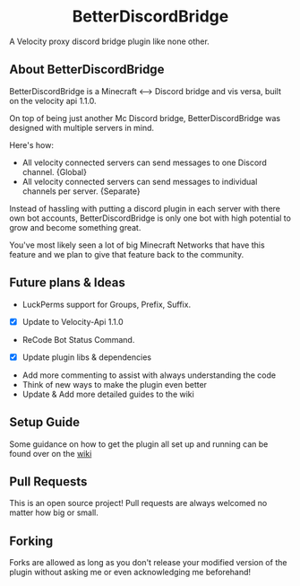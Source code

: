 <h1 align="center">BetterDiscordBridge</h1>

A Velocity proxy discord bridge plugin like none other.

## About BetterDiscordBridge

BetterDiscordBridge is a Minecraft <--> Discord bridge and vis versa, built on the velocity api 1.1.0.

On top of being just another Mc Discord bridge, BetterDiscordBridge was designed with multiple servers in mind.

Here's how:
- All velocity connected servers can send messages to one Discord channel. {Global}
- All velocity connected servers can send messages to individual channels per server. {Separate}

Instead of hassling with putting a discord plugin in each server with there own bot accounts,
BetterDiscordBridge is only one bot with high potential to grow and become something great. 

You've most likely seen a lot of big Minecraft Networks that have this feature and we plan
to give that feature back to the community.


## Future plans & Ideas

- LuckPerms support for Groups, Prefix, Suffix.
- [x] Update to Velocity-Api 1.1.0
- ReCode Bot Status Command.
- [x] Update plugin libs & dependencies
- Add more commenting to assist with always understanding the code
- Think of new ways to make the plugin even better
- Update & Add more detailed guides to the wiki

## Setup Guide

Some guidance on how to get the plugin all set up and running can be found over on the [wiki](https://github.com/Bennyboy1695/BetterDiscordBridge/wiki/Setup)


## Pull Requests
This is an open source project!
Pull requests are always welcomed no matter how big or small.



## Forking

Forks are allowed as long as you don't release your modified version of the plugin without asking me or even acknowledging me beforehand!
